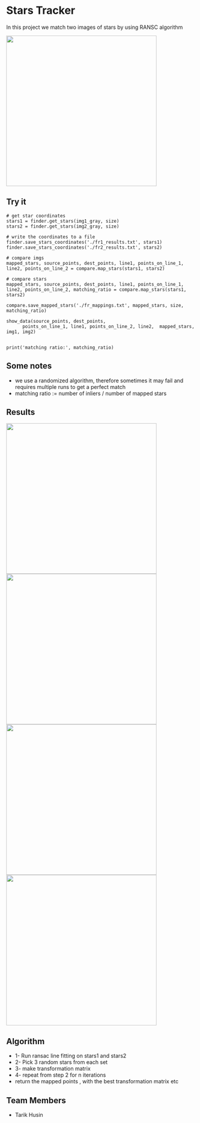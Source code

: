 
# Stars Tracker

In this project we match two images of stars by using RANSC algorithm

<img  height="400" src="https://user-images.githubusercontent.com/10331972/233788698-4bf377ff-731a-4745-89f9-fcf8e489f047.png"/>

## Try it


    # get star coordinates
    stars1 = finder.get_stars(img1_gray, size)
    stars2 = finder.get_stars(img2_gray, size)

    # write the coordinates to a file
    finder.save_stars_coordinates('./fr1_results.txt', stars1)
    finder.save_stars_coordinates('./fr2_results.txt', stars2)

    # compare imgs
    mapped_stars, source_points, dest_points, line1, points_on_line_1, line2, points_on_line_2 = compare.map_stars(stars1, stars2)

    # compare stars
    mapped_stars, source_points, dest_points, line1, points_on_line_1, line2, points_on_line_2, matching_ratio = compare.map_stars(stars1, stars2)
    
    compare.save_mapped_stars('./fr_mappings.txt', mapped_stars, size, matching_ratio)

    show_data(source_points, dest_points,
          points_on_line_1, line1, points_on_line_2, line2,  mapped_stars, img1, img2)


    print('matching ratio:', matching_ratio)


## Some notes

- we use a randomized algorithm, therefore sometimes it may fail and requires multiple runs to get a perfect match
- matching ratio := number of inliers / number of mapped stars



## Results

<img height="400" src="https://user-images.githubusercontent.com/10331972/233772748-6f8bc387-3a52-415e-883d-02bf070458d3.png"/>

<img  height="400" src="https://user-images.githubusercontent.com/10331972/233772750-708a1bae-8358-4e18-a329-60daae1afe82.png"/>

<img  height="400" src="https://user-images.githubusercontent.com/10331972/233772752-19d1ff79-72e6-4bb8-ae24-e290a7eb5a29.png"/>

<img  height="400" src="https://user-images.githubusercontent.com/10331972/233772755-690c3eff-121c-4e7f-b4ef-b6a72c3dae4f.png"/>




## Algorithm

- 1- Run ransac line fitting on stars1 and stars2
- 2- Pick 3 random stars from each set
- 3- make transformation matrix
- 4- repeat from step 2 for n iterations
- return the mapped points , with the best transformation matrix etc



## Team Members

- Tarik Husin

